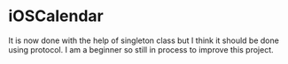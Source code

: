 # iOSCalendar
It is now done with the help of singleton class but I think it should be done using protocol. I am a beginner so still in process to improve this project.
